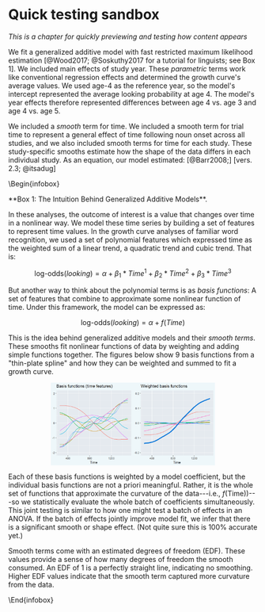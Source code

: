 






# Quick testing sandbox

_This is a chapter for quickly previewing and testing how content appears_

We fit a generalized additive model with fast restricted maximum likelihood
estimation [@Wood2017; @Soskuthy2017 for a tutorial for linguists; see Box 1].
We included main effects of study year. These *parametric* terms work like
conventional regression effects and determined the growth curve's average
values. We used age-4 as the reference year, so the model's intercept
represented the average looking probability at age 4. The model's year effects
therefore represented differences between age 4 vs. age 3 and age 4 vs. age 5.

We included a *smooth* term for time. We included a smooth term for trial time
to represent a general effect of time following noun onset across all studies,
and we also included smooth terms for time for each study. These study-specific
smooths estimate how the shape of the data differs in each individual study. As
an equation, our model estimated: [@Barr2008;]
[vers. 2.3; @itsadug]





\Begin{infobox}
<div class = "infobox">
**Box 1: The Intuition Behind Generalized Additive Models**.

In these analyses, the outcome of interest is a value that changes over time in
a nonlinear way. We model these time series by building a set of features to
represent time values. In the growth curve analyses of familiar word
recognition, we used a set of polynomial features which expressed time as the
weighted sum of a linear trend, a quadratic trend and cubic trend. That is:

$$
\text{log-odds}(\mathit{looking}) = 
  \alpha + \beta_1 * \textit{Time}^1 +
           \beta_2 * \textit{Time}^2 +
           \beta_3 * \textit{Time}^3
$$

But another way to think about the polynomial terms is as *basis functions*: A
set of features that combine to approximate some nonlinear function of
time. Under this framework, the model can be expressed as:

$$
\text{log-odds}(\mathit{looking}) = 
  \alpha + f(\textit{Time})
$$
  
This is the idea behind generalized additive models and their *smooth terms*.
These smooths fit nonlinear functions of data by weighting and adding 
simple functions together. The figures below show 9 basis functions from a
"thin-plate spline" and how they can be weighted and summed to fit a growth
curve.

<img src="81-test_files/figure-html/infobox-1-figs-1.png" width="66%" style="display: block; margin: auto;" />

Each of these basis functions is weighted by a model coefficient, but the
individual basis functions are not a priori meaningful. Rather, it is the whole
set of functions that approximate the curvature of the data---i.e.,
*f*(Time))---so we statistically evaluate the whole batch of coefficients
simultaneously. This joint testing is similar to how one might test a batch of
effects in an ANOVA. If the batch of effects jointly improve model fit, we infer
that there is a significant smooth or shape effect. (Not quite sure this is 100%
accurate yet.)

Smooth terms come with an estimated degrees of freedom (EDF). These values
provide a sense of how many degrees of freedom the smooth consumed. An EDF of 1
is a perfectly straight line, indicating no smoothing. Higher EDF values
indicate that the smooth term captured more curvature from the data.

<!-- The other important thing to know about generalized additive models is that -->
<!-- wigglyness is penalized. With so many functions, one might worry about -->
<!-- overfitting the data and including incidental wiggliness into *f*(Time). These -->
<!-- models, however, include a smoothing parameter that -->
</div>
\End{infobox}
